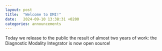 ```yaml
---
layout: post
title:  "Welcome to DMI!"
date:   2024-09-10 13:38:31 +0200
categories: announcements
---
```

Today we release to the public the result of almost two years of work: the Diagnostic Modality Integrator is now open 
source!
